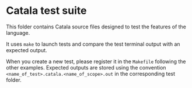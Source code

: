 # Catala test suite

This folder contains Catala source files designed to test the features of the language.


It uses `make` to launch tests and compare the test terminal output with an expected output.

When you create a new test, please register it in the `Makefile` following the other examples. Expected outputs are stored using the convention `<name_of_test>.catala.<name_of_scope>.out` in the corresponding test folder.
